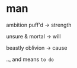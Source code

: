 # man

ambition puff'd -> strength

unsure & mortal -> will

beastly oblivion -> cause

..[.](note.md) and means `to do`

```{tableofcontents}
```
